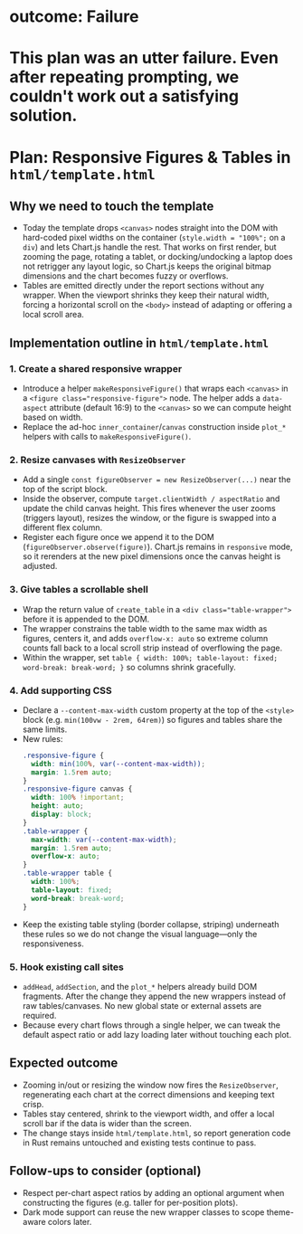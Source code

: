 # outcome: Failure
# This plan was an utter failure. Even after repeating prompting, we couldn't work out a satisfying solution.
#
# Plan: Responsive Figures & Tables in `html/template.html`

## Why we need to touch the template
- Today the template drops `<canvas>` nodes straight into the DOM with hard-coded pixel widths on the container (`style.width = "100%";` on a `div`) and lets Chart.js handle the rest. That works on first render, but zooming the page, rotating a tablet, or docking/undocking a laptop does not retrigger any layout logic, so Chart.js keeps the original bitmap dimensions and the chart becomes fuzzy or overflows.
- Tables are emitted directly under the report sections without any wrapper. When the viewport shrinks they keep their natural width, forcing a horizontal scroll on the `<body>` instead of adapting or offering a local scroll area.

## Implementation outline in `html/template.html`

### 1. Create a shared responsive wrapper
- Introduce a helper `makeResponsiveFigure()` that wraps each `<canvas>` in a `<figure class="responsive-figure">` node. The helper adds a `data-aspect` attribute (default 16:9) to the `<canvas>` so we can compute height based on width.
- Replace the ad-hoc `inner_container`/`canvas` construction inside `plot_*` helpers with calls to `makeResponsiveFigure()`.

### 2. Resize canvases with `ResizeObserver`
- Add a single `const figureObserver = new ResizeObserver(...)` near the top of the script block.
- Inside the observer, compute `target.clientWidth / aspectRatio` and update the child canvas height. This fires whenever the user zooms (triggers layout), resizes the window, or the figure is swapped into a different flex column.
- Register each figure once we append it to the DOM (`figureObserver.observe(figure)`). Chart.js remains in `responsive` mode, so it rerenders at the new pixel dimensions once the canvas height is adjusted.

### 3. Give tables a scrollable shell
- Wrap the return value of `create_table` in a `<div class="table-wrapper">` before it is appended to the DOM.
- The wrapper constrains the table width to the same max width as figures, centers it, and adds `overflow-x: auto` so extreme column counts fall back to a local scroll strip instead of overflowing the page.
- Within the wrapper, set `table { width: 100%; table-layout: fixed; word-break: break-word; }` so columns shrink gracefully.

### 4. Add supporting CSS
- Declare a `--content-max-width` custom property at the top of the `<style>` block (e.g. `min(100vw - 2rem, 64rem)`) so figures and tables share the same limits.
- New rules:
  ```css
  .responsive-figure {
    width: min(100%, var(--content-max-width));
    margin: 1.5rem auto;
  }
  .responsive-figure canvas {
    width: 100% !important;
    height: auto;
    display: block;
  }
  .table-wrapper {
    max-width: var(--content-max-width);
    margin: 1.5rem auto;
    overflow-x: auto;
  }
  .table-wrapper table {
    width: 100%;
    table-layout: fixed;
    word-break: break-word;
  }
  ```
- Keep the existing table styling (border collapse, striping) underneath these rules so we do not change the visual language—only the responsiveness.

### 5. Hook existing call sites
- `addHead`, `addSection`, and the `plot_*` helpers already build DOM fragments. After the change they append the new wrappers instead of raw tables/canvases. No new global state or external assets are required.
- Because every chart flows through a single helper, we can tweak the default aspect ratio or add lazy loading later without touching each plot.

## Expected outcome
- Zooming in/out or resizing the window now fires the `ResizeObserver`, regenerating each chart at the correct dimensions and keeping text crisp.
- Tables stay centered, shrink to the viewport width, and offer a local scroll bar if the data is wider than the screen.
- The change stays inside `html/template.html`, so report generation code in Rust remains untouched and existing tests continue to pass.

## Follow-ups to consider (optional)
- Respect per-chart aspect ratios by adding an optional argument when constructing the figures (e.g. taller for per-position plots).
- Dark mode support can reuse the new wrapper classes to scope theme-aware colors later.
